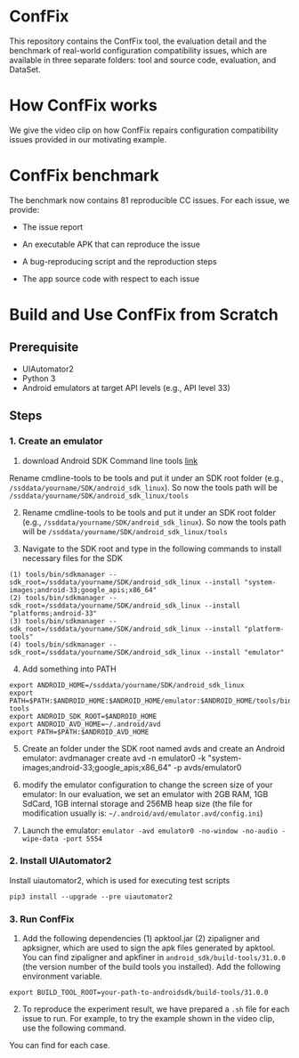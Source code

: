 # ConfFix

This repository contains the ConfFix tool, the evaluation detail and the benchmark of real-world configuration compatibility issues, which are available in three separate folders: tool and source code, evaluation, and DataSet.

# How ConfFix works
We give the video clip on how ConfFix repairs configuration compatibility issues provided in our motivating example.

# ConfFix benchmark

The benchmark now contains 81 reproducible CC issues.
For each issue, we provide:

* The issue report

* An executable APK that can reproduce the issue

* A bug-reproducing script and the reproduction steps

* The app source code with respect to each issue

# Build and Use ConfFix from Scratch

## Prerequisite

* UIAutomator2
* Python 3
* Android emulators at target API levels (e.g., API level 33)

## Steps

### 1. Create an emulator
1. download Android SDK Command line tools [link](https://dl.google.com/android/repository/commandlinetools-linux-7302050_latest.zip)

Rename cmdline-tools to be tools and put it under an SDK root folder (e.g., ```/ssddata/yourname/SDK/android_sdk_linux```). So now the tools path will be ```/ssddata/yourname/SDK/android_sdk_linux/tools```

2. Rename cmdline-tools to be tools and put it under an SDK root folder (e.g., ```/ssddata/yourname/SDK/android_sdk_linux```). So now the tools path will be ```/ssddata/yourname/SDK/android_sdk_linux/tools```

3. Navigate to the SDK root and type in the following commands to install necessary files for the SDK
```
(1) tools/bin/sdkmanager --sdk_root=/ssddata/yourname/SDK/android_sdk_linux --install "system-images;android-33;google_apis;x86_64"
(2) tools/bin/sdkmanager --sdk_root=/ssddata/yourname/SDK/android_sdk_linux --install "platforms;android-33"
(3) tools/bin/sdkmanager --sdk_root=/ssddata/yourname/SDK/android_sdk_linux --install "platform-tools"
(4) tools/bin/sdkmanager --sdk_root=/ssddata/yourname/SDK/android_sdk_linux --install "emulator"
```
4. Add something into PATH

```
export ANDROID_HOME=/ssddata/yourname/SDK/android_sdk_linux
export PATH=$PATH:$ANDROID_HOME:$ANDROID_HOME/emulator:$ANDROID_HOME/tools/bin:$ANDROID_HOME/platform-tools
export ANDROID_SDK_ROOT=$ANDROID_HOME
export ANDROID_AVD_HOME=~/.android/avd
export PATH=$PATH:$ANDROID_AVD_HOME
```

5. Create an folder under the SDK root named avds and create an Android emulator: avdmanager create avd -n emulator0 -k "system-images;android-33;google_apis;x86_64" -p avds/emulator0

6. modify the emulator configuration to change the screen size of your emulator:
In our evaluation, we set an emulator with 2GB RAM, 1GB SdCard, 1GB internal storage and 256MB heap size (the file for modification usually is: ```~/.android/avd/emulator.avd/config.ini```)

7. Launch the emulator: ```emulator -avd emulator0 -no-window -no-audio -wipe-data -port 5554```


### 2. Install UIAutomator2

Install uiautomator2, which is used for executing test scripts
```
pip3 install --upgrade --pre uiautomator2
```

### 3. Run ConfFix

1. Add the following dependencies 
(1) apktool.jar
(2) zipaligner and apksigner, which are used to sign the apk files generated by apktool. You can find zipaligner and apkfiner in ```android_sdk/build-tools/31.0.0``` (the version number of the build tools you installed). Add the following environment variable.

```
export BUILD_TOOL_ROOT=your-path-to-androidsdk/build-tools/31.0.0
```

2. To reproduce the experiment result, we have prepared a ```.sh``` file for each issue to run. For example, to try the example shown in the video clip, use the following command.

You can find for each case.
